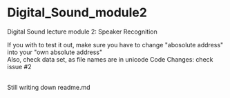 # Digital_Sound_module2
Digital Sound lecture module 2: Speaker Recognition

If you with to test it out, make sure you have to change "abosolute address" into your "own absolute address" <br>
Also, check data set, as file names are in unicode
Code Changes: check issue #2<br><br>

Still writing down readme.md
